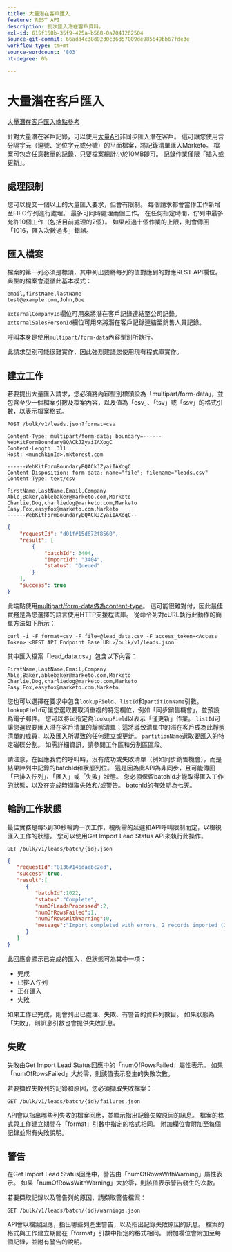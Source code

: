 ```yaml
---
title: 大量潛在客戶匯入
feature: REST API
description: 批次匯入潛在客戶資料。
exl-id: 615f158b-35f9-425a-b568-0a7041262504
source-git-commit: 66add4c38d0230c36d57009de985649bb67fde3e
workflow-type: tm+mt
source-wordcount: '803'
ht-degree: 0%

---
```


# 大量潛在客戶匯入

[大量潛在客戶匯入端點參考](https://developer.adobe.com/marketo-apis/api/mapi/#tag/Bulk-Import-Leads)

針對大量潛在客戶記錄，可以使用[大量API](https://developer.adobe.com/marketo-apis/api/mapi/#tag/Bulk-Import-Leads/operation/importLeadUsingPOST)非同步匯入潛在客戶。 這可讓您使用含分隔字元（逗號、定位字元或分號）的平面檔案，將記錄清單匯入Marketo。 檔案可包含任意數量的記錄，只要檔案總計小於10MB即可。 記錄作業僅限「插入或更新」。

## 處理限制

您可以提交一個以上的大量匯入要求，但會有限制。 每個請求都會當作工作新增至FIFO佇列進行處理。 最多可同時處理兩個工作。 在任何指定時間，佇列中最多允許10個工作（包括目前處理的2個）。 如果超過十個作業的上限，則會傳回「1016，匯入次數過多」錯誤。

## 匯入檔案

檔案的第一列必須是標頭，其中列出要將每列的值對應到的對應REST API欄位。 典型的檔案會遵循此基本模式：

```
email,firstName,lastName
test@example.com,John,Doe
```

`externalCompanyId`欄位可用來將潛在客戶記錄連結至公司記錄。 `externalSalesPersonId`欄位可用來將潛在客戶記錄連結至銷售人員記錄。

呼叫本身是使用`multipart/form-data`內容型別所執行。

此請求型別可能很難實作，因此強烈建議您使用現有程式庫實作。

## 建立工作

若要提出大量匯入請求，您必須將內容型別標頭設為「multipart/form-data」，並包含至少一個檔案引數及檔案內容，以及值為「csv」、「tsv」或「ssv」的格式引數，以表示檔案格式。

```
POST /bulk/v1/leads.json?format=csv
```

```
Content-Type: multipart/form-data; boundary=------WebKitFormBoundaryBQACkJZyaiIAXogC
Content-Length: 311
Host: <munchkinId>.mktorest.com
```

```
------WebKitFormBoundaryBQACkJZyaiIAXogC
Content-Disposition: form-data; name="file"; filename="leads.csv"
Content-Type: text/csv

FirstName,LastName,Email,Company
Able,Baker,ablebaker@marketo.com,Marketo
Charlie,Dog,charliedog@marketo.com,Marketo
Easy,Fox,easyfox@marketo.com,Marketo
------WebKitFormBoundaryBQACkJZyaiIAXogC--
```

```json
{
    "requestId": "d01f#15d672f8560",
    "result": [
        {
            "batchId": 3404,
            "importId": "3404",
            "status": "Queued"
        }
    ],
    "success": true
}
```

此端點使用[multipart/form-data做為content-type](https://www.w3.org/Protocols/rfc1341/7_2_Multipart.html)。 這可能很難對付，因此最佳實務是為您選擇的語言使用HTTP支援程式庫。 從命令列對cURL執行此動作的簡單方法如下所示：

```
curl -i -F format=csv -F file=@lead_data.csv -F access_token=<Access Token> <REST API Endpoint Base URL>/bulk/v1/leads.json
```

其中匯入檔案「lead_data.csv」包含以下內容：

```
FirstName,LastName,Email,Company
Able,Baker,ablebaker@marketo.com,Marketo
Charlie,Dog,charliedog@marketo.com,Marketo
Easy,Fox,easyfox@marketo.com,Marketo
```

您也可以選擇在要求中包含`lookupField`、`listId`和`partitionName`引數。 `lookupField`可讓您選取要取消重複的特定欄位，例如「同步銷售機會」，並預設為電子郵件。 您可以將`id`指定為`lookupField`以表示「僅更新」作業。 `listId`可讓您選取要匯入潛在客戶清單的靜態清單；這將導致清單中的潛在客戶成為此靜態清單的成員，以及匯入所導致的任何建立或更新。 `partitionName`選取要匯入的特定磁碟分割。 如需詳細資訊，請參閱工作區和分割區區段。

請注意，在回應我們的呼叫時，沒有成功或失敗清單（例如同步銷售機會），而是結果陣列中記錄的batchId和狀態列位。 這是因為此API為非同步，且可能傳回「已排入佇列」、「匯入」或「失敗」狀態。 您必須保留batchId才能取得匯入工作的狀態，以及在完成時擷取失敗和/或警告。 batchId的有效期為七天。

## 輪詢工作狀態

最佳實務是每5到30秒輪詢一次工作，視所需的延遲和API呼叫限制而定，以檢視匯入工作的狀態。 您可以使用Get Import Lead Status API來執行此操作。

```
GET /bulk/v1/leads/batch/{id}.json
```

```json
{
   "requestId":"8136#146daebc2ed",
   "success":true,
   "result":[
      {
         "batchId":1022,
         "status":"Complete",
         "numOfLeadsProcessed":2,
         "numOfRowsFailed":1,
         "numOfRowsWithWarning":0,
         "message":"Import completed with errors, 2 records imported (2 members), 1 failed"
      }
   ]
}
```

此回應會顯示已完成的匯入，但狀態可為其中一項：

- 完成
- 已排入佇列
- 正在匯入
- 失敗

如果工作已完成，則會列出已處理、失敗、有警告的資料列數目。 如果狀態為「失敗」，則訊息引數也會提供失敗訊息。

## 失敗

失敗由Get Import Lead Status回應中的「numOfRowsFailed」屬性表示。 如果「numOfRowsFailed」大於零，則該值表示發生的失敗次數。

若要擷取失敗列的記錄和原因，您必須擷取失敗檔案：

```
GET /bulk/v1/leads/batch/{id}/failures.json
```

API會以指出哪些列失敗的檔案回應，並顯示指出記錄失敗原因的訊息。 檔案的格式與工作建立期間在「format」引數中指定的格式相同。 附加欄位會附加至每個記錄並附有失敗說明。

## 警告

在Get Import Lead Status回應中，警告由「numOfRowsWithWarning」屬性表示。 如果「numOfRowsWithWarning」大於零，則該值表示警告發生的次數。

若要擷取記錄以及警告列的原因，請擷取警告檔案：

```
GET /bulk/v1/leads/batch/{id}/warnings.json
```

API會以檔案回應，指出哪些列產生警告，以及指出記錄失敗原因的訊息。 檔案的格式與工作建立期間在「format」引數中指定的格式相同。 附加欄位會附加至每個記錄，並附有警告的說明。
